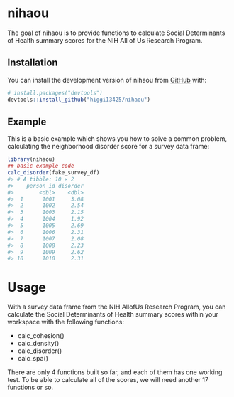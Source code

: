 
<!-- README.md is generated from README.Rmd. Please edit that file -->

# nihaou

<!-- badges: start -->
<!-- badges: end -->

The goal of nihaou is to provide functions to calculate Social
Determinants of Health summary scores for the NIH All of Us Research
Program.

## Installation

You can install the development version of nihaou from
[GitHub](https://github.com/) with:

``` r
# install.packages("devtools")
devtools::install_github("higgi13425/nihaou")
```

## Example

This is a basic example which shows you how to solve a common problem,
calculating the neighborhood disorder score for a survey data frame:

``` r
library(nihaou)
## basic example code
calc_disorder(fake_survey_df)
#> # A tibble: 10 × 2
#>    person_id disorder
#>        <dbl>    <dbl>
#>  1      1001     3.08
#>  2      1002     2.54
#>  3      1003     2.15
#>  4      1004     1.92
#>  5      1005     2.69
#>  6      1006     2.31
#>  7      1007     2.08
#>  8      1008     2.23
#>  9      1009     2.62
#> 10      1010     2.31
```

# Usage

With a survey data frame from the NIH AllofUs Research Program, you can
calculate the Social Determinants of Health summary scores within your
workspace with the following functions:

- calc_cohesion()
- calc_density()
- calc_disorder()
- calc_spa()

There are only 4 functions built so far, and each of them has one
working test. To be able to calculate all of the scores, we will need
another 17 functions or so.

